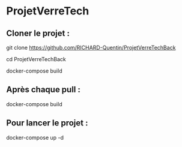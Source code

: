 # ProjetVerreTech

## Cloner le projet :

git clone https://github.com/RICHARD-Quentin/ProjetVerreTechBack

cd ProjetVerreTechBack

docker-compose build


## Après chaque pull :

docker-compose build


## Pour lancer le projet :

docker-compose up -d



